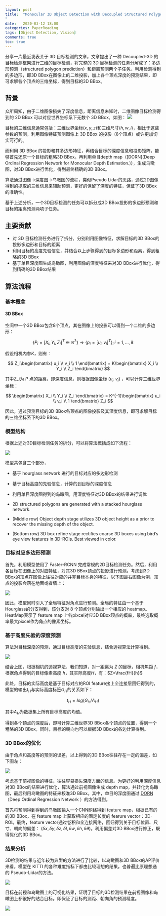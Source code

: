 ```yaml
---
layout: post
title:  "Monocular 3D Object Detection with Decoupled Structured Polygon Estimation and Height-Guided Depth Estimation
"
date:   2020-03-12 18:00
categories: PaperReading 
tags: [Object Detection, Vision]
comments: true
toc: true
---
```


分享一片最近发表关于 3D 目标检测的文章，文章提出了一种 Decoupled-3D 的目标检测框架进行三维的目标检测，将完整的 3D 目标检测的任务分解成了：多边形预测（structured polygon prediction）和距离预测两个子任务。利用检测得到的多边形，即3D BBox在图像上的二维投影，加上各个顶点深度的预测结果，即可求解各个顶点的三维坐标，得到目标的3D BBox。


## 背景

众所周知，由于二维图像损失了深度信息，距离信息未知时，二维图像目标检测得到的 2D BBox 可以对应世界坐标系下无数个 3D BBox，如图：
![](https://note.youdao.com/yws/public/resource/b7398f4a0e3c8a7a1d1e02f8732308f8/xmlnote/WEBRESOURCE45176c15a50b121b74759b61fe74cd66/1129)

目标的三维信息通常包括：三维世界坐标$(x, y, z)$和三维尺寸$(h, w, l)$，相比于这些参数的预测，利用图像特征预测图像上 3D BBox 的投影（8个顶点）或许更加切实可行的。

而利用 3D BBox 的投影和其多边形特征，再结合目标的深度信息和投影矩阵，能够首先还原一个目标的粗略3D BBox。再利用单目depth map（[DORN](Deep Ordinal Regression Network for Monocular Depth Estimation.)），生成鸟瞰图，对3D BBox进行优化，得到最终精确的3D BBox。

算法通过图像->深度图->鸟瞰图的流程，类似Pseudo Lidar的思路，通过2D图像得到的提取的三维信息来辅助预测，更好的保留了深度的特征，保证了3D BBox的准确性。

基于上述分析，一个3D目标检测的任务可以拆分成3D BBox投影的多边形预测和目标的距离预测两项子任务。


<!--
1. 3d object proposals using stereo imagery for accurate object class detection
2. Monocular 3d object de- tection for autonomous driving.
3. Multi-view 3d object detection network for au- tonomous driving.
4. 3d bounding box esti- mation using deep learning and geometry.
5. Multi-level fusion based 3d object detection from monocular images.
6. Frustum pointnets for 3d object detection from rgb-d data. -->


## 主要贡献

* 对 3D 目标检测任务进行了拆分，分别利用图像特征，求解目标的3D BBox的投影多边形和目标的距离
* 利用目标的高度先验信息，并结合以上步骤得到的目标多边形和距离，得到粗略的3D BBox
* 基于单目深度图生成鸟瞰图，利用图像的深度特征来对3D BBox进行优化，得到精确的3D BBox结果



## 算法流程

### 基本概念

#### 3D BBox

空间中一个3D BBox包含8个顶点，其在图像上的投影可以得到一个二维的多边形：

$$\{P_{i}=[X_{i}, Y_{i}, Z_{i}]^T \in \mathbb{R}^3\} \Rightarrow \{p_i=[u_i,v_i]^T\}; i=1,...,8$$

假设相机内参$K$，则有：

$$ 
Z_i\begin{bmatrix} u_i \\ v_i \\ 1 \end{bmatrix} 
= K\begin{bmatrix} X_i \\ Y_i \\ Z_i \end{bmatrix}
$$

其中Z_i为 $P$ 点的距离，即深度信息，则根据图像坐标 $(u_i, v_i)$ ，可以计算三维世界坐标：

$$
\begin{bmatrix} X_i \\ Y_i \\ Z_i \end{bmatrix} = 
K^{-1}\begin{bmatrix} u_i \\ v_i \\ 1 \end{bmatrix} Z_i
$$

因此，通过预测目标的3D BBox各顶点的图像投影及其深度信息，即可求解目标的三维坐标系下的3D BBox。

### 模型结构

根据上述对3D目标检测任务的拆分，可以将算法概括成如下流程：

![](https://note.youdao.com/yws/public/resource/b7398f4a0e3c8a7a1d1e02f8732308f8/xmlnote/WEBRESOURCE33380ca247f196285bb5d402223776b3/1133)

模型共包含三个部分，

* 基于 hourglass network 进行的目标对应的多边形检测
* 基于目标高度的先验信息，计算的到目标的深度信息
* 利用单目深度图得到的鸟瞰图，用深度特征对3D BBox的结果进行调优

* 2D structured polygons are generated with a stacked hourglass network. 
* (Middle row) Object depth stage utilizes 3D object height as a prior to recover the missing depth of the object. 
* (Bottom row) 3D box refine stage rectifies coarse 3D boxes using bird’s eye view features in 3D-ROIs. Best viewed in color.

### 目标对应多边形预测

首先，利用模型使用了 Faster-RCNN 完成常规的2D目标检测任务。然后，利用各目标在图像上的对应特征，对其3D BBox顶点的投影进行预测。考虑到3D BBox的顶点在图像上往往对应的并非目标本身的特征，以下图最右图像为例，顶点的投影会落在地面或者墙上：

![](https://note.youdao.com/yws/public/resource/b7398f4a0e3c8a7a1d1e02f8732308f8/xmlnote/WEBRESOURCEee3c4c0724b28be91ce14b92846f43e7/1135)

因此，模型同时引入了全局特征对角点进行预测。全局的特征由一个基于 Hourglass的分支得到，该分支对 8 个顶点分别输出一个相应的 heatmap。HeatMap表示了 feature map 上各pixcel对应3D BBox顶点的概率，最终选取概率最大pixcel作为角点的像素坐标。

### 基于高度先验的深度预测

算法对目标深度的预测，通过目标高度的先验信息，结合透视算法计算得到。

![](https://note.youdao.com/yws/public/resource/b7398f4a0e3c8a7a1d1e02f8732308f8/xmlnote/WEBRESOURCEd49c7ce37a86c4c32053e1063b4fd9b4/1137)

结合上图，根据相机的透视算法，我们知道，对一距离为 $Z$ 的目标，相机焦距 $f$，根据角点得到的目标像素高度 $h$，其实际高度$H$，有：$Z=\frac{fH}{h}$

此处，目标的实际高度是基于目标对应的ROI feature接上全连接层回归得到的，模型的输出$t_H$与实际高度标签$G_H$的关系如下：

$$t_H = log(G_H/A_H)$$

其中$A_H$为数据集上所有目标高度的均值。

得到各个顶点的深度后，即可计算三维世界3D BBox各个顶点的位置，得到一个粗略的3D BBox，同时，目标的朝向也可以根据3D BBox的各边计算得到。


### 3D BBox的优化

由于角点和高度等的预测的误差，以上得到的3D BBox往往存在一定的偏差，如下图左：

![](https://note.youdao.com/yws/public/resource/b7398f4a0e3c8a7a1d1e02f8732308f8/xmlnote/WEBRESOURCE5d637b44475e53f216f803dfdb53c804/1140)

考虑基于前视图像的特征，往往容易损失深度方面的信息。为更好的利用深度信息对3D BBox的结果进行优化，算法通过前视图像生成 depth map，并转化为鸟瞰图，最后利用鸟瞰图的特征来校准3D BBox。其中，单目的深度图通过 [DORN](http://openaccess.thecvf.com/content_cvpr_2018/papers/Fu_Deep_Ordinal_Regression_CVPR_2018_paper.pdf)（Deep Ordinal Regression Network ）的方法得到。

首先将预测得到得到的鸟瞰图输入一个CNN网络得到 feature map，根据已有的的3D BBox，在 feature map 上获取相应的固定长度的 fearure vector：3D-ROI。最终，feature vector通过卷积和全连接网络，回归得到关于目标位置、尺寸、朝向的偏差： $(\delta x, \delta y, \delta z, \delta l, \delta w, \delta h, \delta \theta)$。利用偏差对3D BBox进行修正，既得优化的3D BBox。

### 结果分析

3D检测的结果与近年较为典型的方法进行了比较，以鸟瞰图和3D BBox的AP评价来看，模型在 KITTI 的各种难度指标下都由比较理想的结果。也普遍比原理想通的 Pseudo-Lidar的方法。

![](https://note.youdao.com/yws/public/resource/b7398f4a0e3c8a7a1d1e02f8732308f8/xmlnote/WEBRESOURCE647256a0f406e24f4c65bd5a9f0dbd19/1142)

目标在前视和鸟瞰图上的可视化结果，证明了目标的3D检测结果在前视图像和鸟瞰图上都很好的贴合目标，即保证了目标的测距、朝向角的预测精度。

![](https://note.youdao.com/yws/public/resource/b7398f4a0e3c8a7a1d1e02f8732308f8/xmlnote/WEBRESOURCEde5e5e08062c968b498334409058c96c/1144)
 

